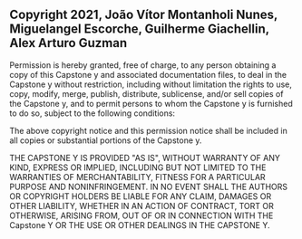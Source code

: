 ## Copyright 2021, João Vítor Montanholi Nunes, Miguelangel Escorche, Guilherme Giachellin, Alex Arturo Guzman

Permission is hereby granted, free of charge, to any person obtaining a copy of this Capstone y and associated documentation files, to deal in the Capstone y without restriction, including without limitation the rights to use, copy, modify, merge, publish, distribute, sublicense, and/or sell copies of the Capstone y, and to permit persons to whom the Capstone y is furnished to do so, subject to the following conditions:

The above copyright notice and this permission notice shall be included in all copies or substantial portions of the Capstone y.

THE CAPSTONE Y IS PROVIDED "AS IS", WITHOUT WARRANTY OF ANY KIND, EXPRESS OR IMPLIED, INCLUDING BUT NOT LIMITED TO THE WARRANTIES OF MERCHANTABILITY, FITNESS FOR A PARTICULAR PURPOSE AND NONINFRINGEMENT. IN NO EVENT SHALL THE AUTHORS OR COPYRIGHT HOLDERS BE LIABLE FOR ANY CLAIM, DAMAGES OR OTHER LIABILITY, WHETHER IN AN ACTION OF CONTRACT, TORT OR OTHERWISE, ARISING FROM, OUT OF OR IN CONNECTION WITH THE Capstone Y OR THE USE OR OTHER DEALINGS IN THE CAPSTONE Y.
